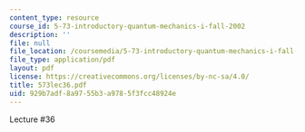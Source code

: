 ```yaml
---
content_type: resource
course_id: 5-73-introductory-quantum-mechanics-i-fall-2002
description: ''
file: null
file_location: /coursemedia/5-73-introductory-quantum-mechanics-i-fall-2002/929b7adf8a9755b3a9785f3fcc48924e_573lec36.pdf
file_type: application/pdf
layout: pdf
license: https://creativecommons.org/licenses/by-nc-sa/4.0/
title: 573lec36.pdf
uid: 929b7adf-8a97-55b3-a978-5f3fcc48924e
---
```

Lecture #36